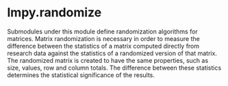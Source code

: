 # lmpy.randomize

Submodules under this module define randomization algorithms for matrices.  Matrix randomization is necessary in order
to measure the difference between the statistics of a matrix computed directly from research data 
against the statistics of a randomized version of that matrix.  The randomized matrix is created to have the same 
properties, such as size, values, row and column totals.  The difference between these statistics determines the 
statistical significance of the results.
